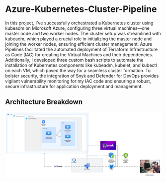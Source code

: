 # Azure-Kubernetes-Cluster-Pipeline

In this project, I've successfully orchestrated a Kubernetes cluster using kubeadm on Microsoft Azure, configuring three virtual machines—one master node and two worker nodes. The cluster setup was streamlined with kubeadm, which played a crucial role in initializing the master node and joining the worker nodes, ensuring efficient cluster management. Azure Pipelines facilitated the automated deployment of Terraform Infrastructure as Code (IAC) for creating the Virtual Machines and their dependencies. Additionally, I developed three custom bash scripts to automate the installation of Kubernetes components like kubeadm, kubelet, and kubectl on each VM, which paved the way for a seamless cluster formation. To bolster security, the integration of Snyk and Defender for DevOps provides vigilant vulnerability monitoring for my IAC code and ensuring a robust, secure infrastructure for application deployment and management.

## Architecture Breakdown

![app](https://github.com/rjones18/Images/blob/main/Azure%20Kuberenetes%20Pipeline.png)
